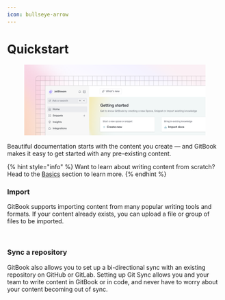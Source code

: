 ```yaml
---
icon: bullseye-arrow
---
```


# Quickstart

<figure><img src="./images/getting-started.png" alt=""><figcaption></figcaption></figure>

Beautiful documentation starts with the content you create — and GitBook makes it easy to get started with any pre-existing content.

{% hint style="info" %}
Want to learn about writing content from scratch? Head to the [Basics](../basics/editor.md) section to learn more.
{% endhint %}

### Import

GitBook supports importing content from many popular writing tools and formats. If your content already exists, you can upload a file or group of files to be imported.

<div data-full-width="false"><figure><img src="https://gitbookio.github.io/onboarding-template-images/quickstart-import.png" alt=""><figcaption></figcaption></figure></div>

### Sync a repository

GitBook also allows you to set up a bi-directional sync with an existing repository on GitHub or GitLab. Setting up Git Sync allows you and your team to write content in GitBook or in code, and never have to worry about your content becoming out of sync.
